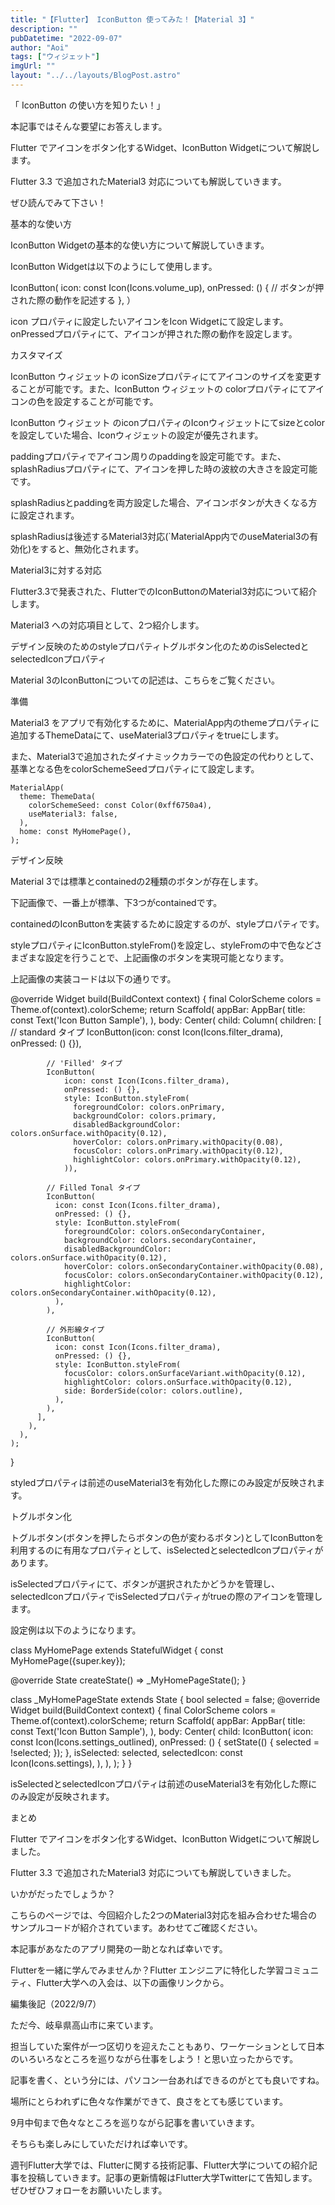 ```yaml
---
title: "【Flutter】 IconButton 使ってみた！【Material 3】"
description: ""
pubDatetime: "2022-09-07"
author: "Aoi"
tags: ["ウィジェット"]
imgUrl: ""
layout: "../../layouts/BlogPost.astro"
---
```



「 IconButton の使い方を知りたい！」



本記事ではそんな要望にお答えします。



Flutter でアイコンをボタン化するWidget、IconButton Widgetについて解説します。



Flutter 3.3 で追加されたMaterial3 対応についても解説していきます。



ぜひ読んでみて下さい！



基本的な使い方



IconButton Widgetの基本的な使い方について解説していきます。



IconButton Widgetは以下のようにして使用します。



IconButton(
  icon: const Icon(Icons.volume_up),
  onPressed: () {
    // ボタンが押された際の動作を記述する
  },
）



icon プロパティに設定したいアイコンをIcon Widgetにて設定します。onPressedプロパティにて、アイコンが押された際の動作を設定します。



カスタマイズ



IconButton ウィジェットの iconSizeプロパティにてアイコンのサイズを変更することが可能です。また、IconButton ウィジェットの colorプロパティにてアイコンの色を設定することが可能です。




IconButton ウィジェット のiconプロパティのIconウィジェットにてsizeとcolorを設定していた場合、Iconウィジェットの設定が優先されます。




paddingプロパティでアイコン周りのpaddingを設定可能です。また、splashRadiusプロパティにて、アイコンを押した時の波紋の大きさを設定可能です。




splashRadiusとpaddingを両方設定した場合、アイコンボタンが大きくなる方に設定されます。





splashRadiusは後述するMaterial3対応(`MaterialApp内でのuseMaterial3の有効化)をすると、無効化されます。




Material3に対する対応



Flutter3.3で発表された、FlutterでのIconButtonのMaterial3対応について紹介します。



Material3 への対応項目として、2つ紹介します。



デザイン反映のためのstyleプロパティトグルボタン化のためのisSelectedとselectedIconプロパティ




Material 3のIconButtonについての記述は、こちらをご覧ください。




準備



Material3 をアプリで有効化するために、MaterialApp内のthemeプロパティに追加するThemeDataにて、useMaterial3プロパティをtrueにします。



また、Material3で追加されたダイナミックカラーでの色設定の代わりとして、基準となる色をcolorSchemeSeedプロパティにて設定します。



    MaterialApp(
      theme: ThemeData(
        colorSchemeSeed: const Color(0xff6750a4),
        useMaterial3: false,
      ),
      home: const MyHomePage(),
    );



デザイン反映



Material 3では標準とcontainedの2種類のボタンが存在します。



下記画像で、一番上が標準、下3つがcontainedです。







containedのIconButtonを実装するために設定するのが、styleプロパティです。



styleプロパティにIconButton.styleFrom()を設定し、styleFromの中で色などさまざまな設定を行うことで、上記画像のボタンを実現可能となります。



上記画像の実装コードは以下の通りです。



  @override
  Widget build(BuildContext context) {
    final ColorScheme colors = Theme.of(context).colorScheme;
    return Scaffold(
      appBar: AppBar(
        title: const Text('Icon Button Sample'),
      ),
      body: Center(
        child: Column(
          children: [
            // standard タイプ
            IconButton(icon: const Icon(Icons.filter_drama), onPressed: () {}),

            // 'Filled' タイプ
            IconButton(
                icon: const Icon(Icons.filter_drama),
                onPressed: () {},
                style: IconButton.styleFrom(
                  foregroundColor: colors.onPrimary,
                  backgroundColor: colors.primary,
                  disabledBackgroundColor: colors.onSurface.withOpacity(0.12),
                  hoverColor: colors.onPrimary.withOpacity(0.08),
                  focusColor: colors.onPrimary.withOpacity(0.12),
                  highlightColor: colors.onPrimary.withOpacity(0.12),
                )),

            // Filled Tonal タイプ
            IconButton(
              icon: const Icon(Icons.filter_drama),
              onPressed: () {},
              style: IconButton.styleFrom(
                foregroundColor: colors.onSecondaryContainer,
                backgroundColor: colors.secondaryContainer,
                disabledBackgroundColor: colors.onSurface.withOpacity(0.12),
                hoverColor: colors.onSecondaryContainer.withOpacity(0.08),
                focusColor: colors.onSecondaryContainer.withOpacity(0.12),
                highlightColor: colors.onSecondaryContainer.withOpacity(0.12),
              ),
            ),

            // 外形線タイプ
            IconButton(
              icon: const Icon(Icons.filter_drama),
              onPressed: () {},
              style: IconButton.styleFrom(
                focusColor: colors.onSurfaceVariant.withOpacity(0.12),
                highlightColor: colors.onSurface.withOpacity(0.12),
                side: BorderSide(color: colors.outline),
              ),
            ),
          ],
        ),
      ),
    );
  }




styledプロパティは前述のuseMaterial3を有効化した際にのみ設定が反映されます。




トグルボタン化



トグルボタン(ボタンを押したらボタンの色が変わるボタン)としてIconButtonを利用するのに有用なプロパティとして、isSelectedとselectedIconプロパティがあります。



isSelectedプロパティにて、ボタンが選択されたかどうかを管理し、selectedIconプロパティでisSelectedプロパティがtrueの際のアイコンを管理します。



設定例は以下のようになります。



class MyHomePage extends StatefulWidget {
  const MyHomePage({super.key});

  @override
  State<MyHomePage> createState() => _MyHomePageState();
}

class _MyHomePageState extends State<MyHomePage> {
  bool selected = false;
  @override
  Widget build(BuildContext context) {
    final ColorScheme colors = Theme.of(context).colorScheme;
    return Scaffold(
      appBar: AppBar(
        title: const Text('Icon Button Sample'),
      ),
      body: Center(
        child: IconButton(
          icon: const Icon(Icons.settings_outlined),
          onPressed: () {
            setState(() {
              selected = !selected;
            });
          },
          isSelected: selected,
          selectedIcon: const Icon(Icons.settings),
        ),
      ),
    );
  }
}









isSelectedとselectedIconプロパティは前述のuseMaterial3を有効化した際にのみ設定が反映されます。




まとめ



Flutter でアイコンをボタン化するWidget、IconButton Widgetについて解説しました。



Flutter 3.3 で追加されたMaterial3 対応についても解説していきました。



いかがだったでしょうか？



こちらのページでは、今回紹介した2つのMaterial3対応を組み合わせた場合のサンプルコードが紹介されています。あわせてご確認ください。



本記事があなたのアプリ開発の一助となれば幸いです。




Flutterを一緒に学んでみませんか？Flutter エンジニアに特化した学習コミュニティ、Flutter大学への入会は、以下の画像リンクから。










編集後記（2022/9/7）




ただ今、岐阜県高山市に来ています。



担当していた案件が一つ区切りを迎えたこともあり、ワーケーションとして日本のいろいろなところを巡りながら仕事をしよう！と思い立ったからです。



記事を書く、という分には、パソコン一台あればできるのがとても良いですね。



場所にとらわれずに色々な作業ができて、良さをとても感じています。



9月中旬まで色々なところを巡りながら記事を書いていきます。



そちらも楽しみにしていただければ幸いです。





週刊Flutter大学では、Flutterに関する技術記事、Flutter大学についての紹介記事を投稿していきます。記事の更新情報はFlutter大学Twitterにて告知します。ぜひぜひフォローをお願いいたします。

